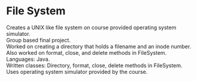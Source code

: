 # File System
Creates a UNIX like file system on course provided operating system simulator. <br />
Group based final project. <br />
Worked on creating a directory that holds a filename and an inode number.
Also worked on format, close, and delete methods in FileSystem.
 <br />
Languages: Java. <br />
Written classes: Directory, format, close, delete methods in FileSystem. <br />
Uses operating system simulator provided by the course. <br />
